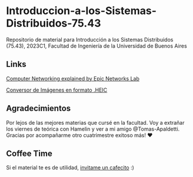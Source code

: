 # Introduccion-a-los-Sistemas-Distribuidos-75.43
Repositorio de material para Introducción a los Sistemas Distribuidos (75.43), 2023C1, Facultad de Ingeniería de la Universidad de Buenos Aires

## Links
[Computer Networking explained by Epic Networks Lab](https://www.youtube.com/watch?v=BBzqX08GPo8&list=PLo80JwUm6hSR98FrTt0SGBM85IjOsEeZw)

[Conversor de Imágenes en formato .HEIC](http://www.iloveimg.com/)

## Agradecimientos
Por lejos de las mejores materias que cursé en la facultad. Voy a extrañar los viernes de teórica con Hamelin y ver a mi amigo @Tomas-Apaldetti. Gracias por acompañarme otro cuatrimestre exitoso más! ❤️

## Coffee Time
Si el material te es de utilidad, [invitame un cafecito](https://cafecito.app/gcc-cdimatteo) :)
